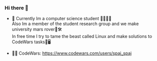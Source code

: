 ### Hi there 👋
- 🌱 Currently Im a computer science student 👨‍💻🧑‍🎓  
Also Im a member of the student research group and we make university mars rover👾🛠️  
In free time I try to tame the beast called Linux and make solutions to CodeWars tasks🐧🖥️

- 🧠🦩 CodeWars: https://www.codewars.com/users/spaj_spaj



<!--
**Spion-Spion/Spion-Spion** is a ✨ _special_ ✨ repository because its `README.md` (this file) appears on your GitHub profile.

Here are some ideas to get you started:

- 🔭 I’m currently working on ...
- 🌱 I’m currently learning ...
- 👯 I’m looking to collaborate on ...
- 🤔 I’m looking for help with ...
- 💬 Ask me about ...
- 📫 How to reach me: ...
- 😄 Pronouns: ...
- ⚡ Fun fact: ...
-->
